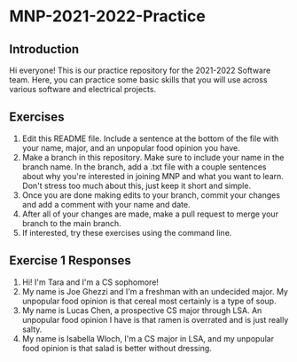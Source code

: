 # MNP-2021-2022-Practice

## Introduction

Hi everyone! This is our practice repository for the 2021-2022 Software team. Here, you can practice some basic skills that you will use across various software and electrical projects. 

## Exercises
1. Edit this README file. Include a sentence at the bottom of the file with your name, major, and an unpopular food opinion you have. 
2. Make a branch in this repository. Make sure to include your name in the branch name. In the branch, add a .txt file with a couple sentences about why you're interested in joining MNP and what you want to learn. Don't stress too much about this, just keep it short and simple. 
3. Once you are done making edits to your branch, commit your changes and add a comment with your name and date. 
4. After all of your changes are made, make a pull request to merge your branch to the main branch. 
5. If interested, try these exercises using the command line. 

## Exercise 1 Responses
1. Hi! I'm Tara and I'm a CS sophomore! 
2. My name is Joe Ghezzi and I'm a freshman with an undecided major. My unpopular food opinion is that cereal most certainly is a type of soup.
3. My name is Lucas Chen, a prospective CS major through LSA. An unpopular food opinion I have is that ramen is overrated and is just really salty.
4. My name is Isabella Wloch, I'm a CS major in LSA, and my unpopular food opinion is that salad is better without dressing. 

